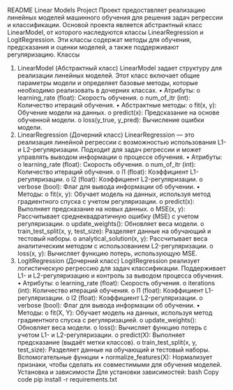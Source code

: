 README
Linear Models Project
Проект предоставляет реализацию линейных моделей машинного обучения для решения задач регрессии и классификации. Основой проекта является абстрактный класс LinearModel, от которого наследуются классы LinearRegression и LogitRegression. Эти классы содержат методы для обучения, предсказания и оценки моделей, а также поддерживают регуляризацию.
Классы
1. LinearModel (Абстрактный класс)
LinearModel задает структуру для реализации линейных моделей. Этот класс включает общие параметры модели и определяет базовые методы, которые необходимо реализовать в дочерних классах.
•	Атрибуты:
o	learning_rate (float): Скорость обучения.
o	num_of_itr (int): Количество итераций обучения.
•	Абстрактные методы:
o	fit(x, y): Обучение модели на данных.
o	predict(x): Предсказание на основе обученной модели.
o	loss(y_true, y_pred): Вычисление ошибки модели.
2. LinearRegression (Дочерний класс)
LinearRegression — это реализация линейной регрессии с возможностью использования L1- и L2-регуляризации. Подходит для задач регрессии и может управлять выводом информации о процессе обучения.
•	Атрибуты:
o	learning_rate (float): Скорость обучения.
o	num_of_itr (int): Количество итераций обучения.
o	l1 (float): Коэффициент L1-регуляризации.
o	l2 (float): Коэффициент L2-регуляризации.
o	verbose (bool): Флаг для вывода информации об обучении.
•	Методы:
o	fit(x, y): Обучает модель на данных, используя метод градиентного спуска с учетом регуляризации.
o	predict(x): Выполняет предсказание на новых данных.
o	MSE(x, y): Рассчитывает среднеквадратичную ошибку (MSE) с учетом регуляризации.
o	update_weights(): Обновляет веса модели.
o	train_test_split(x, y, test_size): Разделяет данные на обучающий и тестовый наборы.
o	analytical_solution(x, y): Рассчитывает веса аналитическим методом с использованием L2-регуляризации.
o	loss(x, y): Вычисляет функцию потерь, использующую MSE.
3. LogitRegression (Дочерний класс)
LogitRegression реализует логистическую регрессию для задач классификации. Поддерживает L1- и L2-регуляризацию и контроль за выводом процесса обучения.
•	Атрибуты:
o	learning_rate (float): Скорость обучения.
o	iterations (int): Количество итераций обучения.
o	l1 (float): Коэффициент L1-регуляризации.
o	l2 (float): Коэффициент L2-регуляризации.
o	verbose (bool): Флаг для вывода информации об обучении.
•	Методы:
o	fit(X, Y): Обучает модель на данных, используя метод градиентного спуска с регуляризацией.
o	update_weights(): Обновляет веса модели.
o	loss(): Вычисляет функцию потерь с учетом L1- и L2-регуляризации.
o	predict(X): Выполняет предсказание (выдаёт метки классов).
o	train_test_split(x, y, test_size): Разделяет данные на обучающий и тестовый наборы.
Вспомогательные функции
•	normalize_features(X): Нормализует признаки, чтобы сделать их совместимыми для обучения моделей.
Установка и зависимости
Для установки зависимостей:
bash
Copy code
pip install -r requirements.txt

